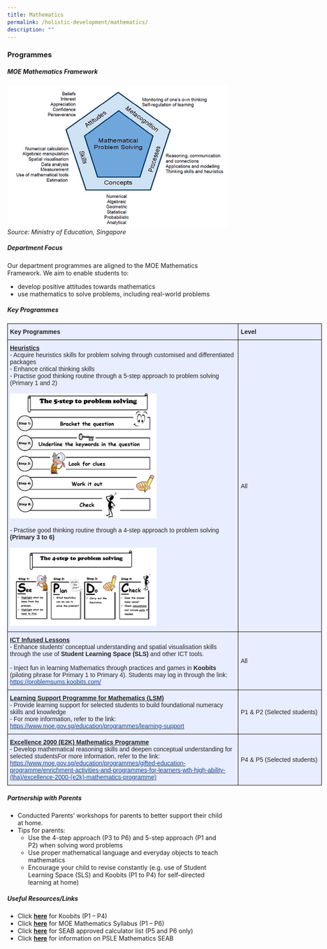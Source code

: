 ```yaml
---
title: Mathematics
permalink: /holistic-development/mathematics/
description: ""
---
```

### Programmes


##### **MOE Mathematics Framework**


![](/images/Math1.png)
*Source: Ministry of Education, Singapore*


##### **Department Focus**

Our department programmes are aligned to the MOE Mathematics Framework. We aim to enable students to:
*   develop positive attitudes towards mathematics
*   use mathematics to solve problems, including real-world problems 

##### **Key Programmes**


<style type="text/css">
.tg  {border-collapse:collapse;border-spacing:0;margin:0px auto;}
.tg td{border-color:black;border-style:solid;border-width:1px;font-family:Arial, sans-serif;font-size:14px;
  overflow:hidden;padding:10px 5px;word-break:normal;}
.tg th{border-color:black;border-style:solid;border-width:1px;font-family:Arial, sans-serif;font-size:14px;
  font-weight:normal;overflow:hidden;padding:10px 5px;word-break:normal;}
.tg .tg-xwen{background-color:#E8EDFF;color:#222;font-weight:bold;text-align:left;vertical-align:middle}
.tg .tg-vqm8{background-color:#E8EDFF;color:#222;text-align:left;vertical-align:top}
.tg .tg-lr6o{background-color:#E8EDFF;color:#222;text-align:left;vertical-align:middle}
</style>
<table class="tg" style="undefined;table-layout: fixed; width: 720px">
<colgroup>
<col style="width: 529px">
<col style="width: 191px">
</colgroup>
<tbody>
  <tr>
    <td class="tg-xwen"><span style="color:#222">Key Programmes</span></td>
    <td class="tg-xwen"><span style="color:#222">Level</span></td>
  </tr>
  <tr>
    <td class="tg-vqm8"><span style="font-weight:bold;text-decoration:underline">Heuristics</span><br>- Acquire heuristics skills for problem solving through customised and differentiated packages<br>- Enhance critical thinking skills <br>- Practise good thinking routine through a 5-step approach to problem solving (Primary 1 and 2)<br><br><img src="/images/Math2.png" 
     style="width:65%"><br><br>- Practise good thinking routine through a 4-step approach to problem solving <span style="font-weight:bold">(Primary 3 to 6)</span><br><br><img src="/images/Math3.png" 
     style="width:65%"></td>
    <td class="tg-lr6o"><span style="color:#222">All</span></td>
  </tr>
  <tr>
    <td class="tg-vqm8"><span style="font-weight:bold;text-decoration:underline">ICT Infused Lessons </span><br>- Enhance students’ conceptual understanding and spatial visualisation skills through the use of <span style="font-weight:bold">Student Learning Space (SLS)</span> and other ICT tools.<br><br>- Inject fun in learning Mathematics through practices and games in <span style="font-weight:bold">Koobits</span> (piloting phrase for Primary 1 to Primary 4). Students may log in through the link: <a href="https://problemsums.koobits.com/" target="_blank" rel="noopener noreferrer"><span style="color:#134693">https://problemsums.koobits.com/</span></a><br></td>
    <td class="tg-lr6o"><span style="color:#222">All </span></td>
  </tr>
  <tr>
    <td class="tg-vqm8"><span style="font-weight:bold;text-decoration:underline">Learning Support Programme for Mathematics (LSM)</span><br>- Provide learning support for selected students to build foundational numeracy skills and knowledge<br>- For more information, refer to the link: <a href="https://www.moe.gov.sg/education/programmes/learning-support" target="_blank" rel="noopener noreferrer"><span style="color:#134693">https://www.moe.gov.sg/education/programmes/learning-support</span></a></td>
    <td class="tg-lr6o"><span style="color:#222"> P1 &amp; P2 (Selected students)</span></td>
  </tr>
  <tr>
    <td class="tg-vqm8"><span style="font-weight:bold;text-decoration:underline">Excellence 2000 (E2K) Mathematics Programme </span><br>- Develop mathematical reasoning skills and deepen conceptual understanding for selected studentsFor more information, refer to the link: <a href="https://www.moe.gov.sg/education/programmes/gifted-education-programme/enrichment-activities-and-programmes-for-learners-wth-high-ability-(lha)/excellence-2000-(e2k)-mathematics-programme)" target="_blank" rel="noopener noreferrer"><span style="color:#134693">https://www.moe.gov.sg/education/programmes/gifted-education-programme/enrichment-activities-and-programmes-for-learners-wth-high-ability-(lha)/excellence-2000-(e2k)-mathematics-programme)</span></a></td>
    <td class="tg-lr6o"><span style="color:#222">P4 &amp; P5 (Selected students)</span></td>
  </tr>
</tbody>
</table>


##### **Partnership with Parents**

* Conducted Parents’ workshops for parents to better support their child at home.
* Tips for parents:
	*   Use the 4-step approach (P3 to P6) and 5-step approach (P1 and P2) when solving word problems
	*   Use proper mathematical language and everyday objects to teach mathematics 
	*   Encourage your child to revise constantly (e.g. use of Student Learning Space (SLS) and Koobits (P1 to P4) for self-directed learning at home)

  

##### **Useful Resources/Links**

*   Click **[here](https://problemsums.koobits.com/)** for Koobits (P1 – P4)  
*   Click **[here](https://chuachukangpri.moe.edu.sg/qql/slot/u151/2021/mathematics_syllabus_primary_1_to_6.pdf)** for MOE Mathematics Syllabus (P1 – P6)  
*   Click **[here](https://chuachukangpri.moe.edu.sg/qql/slot/u151/Assessment%20Plan/guidelines_calculators.pdf)** for SEAB approved calculator list (P5 and P6 only)
*   Click **[here](https://chuachukangpri.moe.edu.sg/qql/slot/u151/2021/PSLE%20Math%20SEAB%20Website.pdf)** for information on PSLE Mathematics SEAB